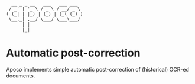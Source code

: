 ```
  __ _ _ __   ___   ___ ___
 / _` | '_ \ / _ \ / __/ _ \
( (_| | |_) | (_) | (_( (_) )
 \__,_| .__/ \___/ \___\___/
      | |
      |_|
```

# Automatic post-correction
Apoco implements simple automatic post-correction of (historical)
OCR-ed documents.
